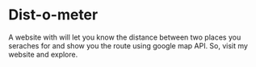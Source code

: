 # Dist-o-meter
A website with will let you know the distance between two places you seraches for and show you the route using google map API. So, visit my website and explore.

